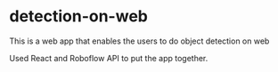 # detection-on-web
This is a web app that enables the users to do object detection on web

Used React and Roboflow API to put the app together.
